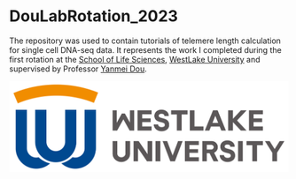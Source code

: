 # DouLabRotation_2023
The repository was used to contain tutorials of telemere length calculation for single cell DNA-seq data. It represents the work I completed during the first rotation at the [School of Life Sciences](https://sls.westlake.edu.cn/), [WestLake University](https://www.westlake.edu.cn/) and supervised by Professor [Yanmei Dou](https://www.westlake.edu.cn/faculty/yanmei-dou.html).

![westlake university](./img/log_eng.png)
